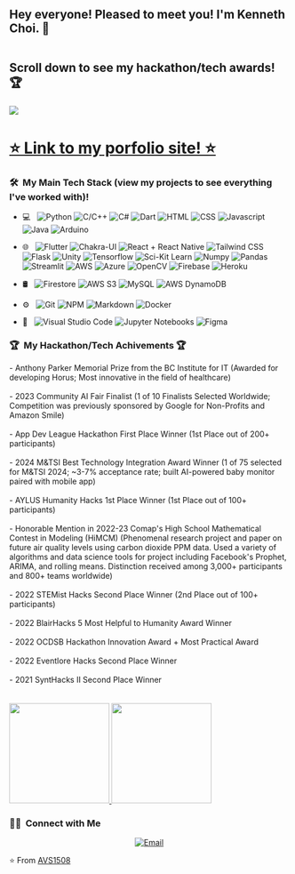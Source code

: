<h2>Hey everyone! Pleased to meet you! I'm Kenneth Choi. 👋 <br /> 

<br />

Scroll down to see my hackathon/tech awards! 🏆</h2>


![](https://komarev.com/ghpvc/?username=thequickbrownfoxjumpedoverthelazydog)

<h1> <a href=https://c25kenneth.github.io//>⭐️ Link to my porfolio site! ⭐️</a> </h1>

<h3> 🛠 &nbsp;My Main Tech Stack (view my projects to see everything I've worked with)!</h3>

- 💻 &nbsp;
  ![Python](https://img.shields.io/badge/-Python-333333?style=flat&logo=python)
  ![C/C++](https://img.shields.io/badge/-C-333333?style=flat&logo=C)
  ![C#](https://img.shields.io/badge/-C%20Sharp-333333?style=flat&logo=Csharp)
  ![Dart](https://img.shields.io/badge/-Dart-333333?style=flat&logo=Dart&logoColor=0175C2)
  ![HTML](https://img.shields.io/badge/-HTML-333333?style=flat&logo=HTML5&logoColor=E34F26)
  ![CSS](https://img.shields.io/badge/-CSS-333333?style=flat&logo=CSS&logoColor=264de4)
  ![Javascript](https://img.shields.io/badge/-Javascript-333333?style=flat&logo=JAVASCRIPT)
  ![Java](https://img.shields.io/badge/-Java-333333?style=flat&logo=JAVA)
  ![Arduino](https://img.shields.io/badge/-Arduino-333333?style=flat&logo=Arduino)
- 🌐 &nbsp;
  ![Flutter](https://img.shields.io/badge/-Flutter-333333?style=flat&logo=Flutter&logoColor=02569B)
  ![Chakra-UI](https://img.shields.io/badge/-Chakra%20UI-333333?style=flat&logo=ChakraUI&logoColor=#319795)
  ![React + React Native](https://img.shields.io/badge/-React-333333?style=flat&logo=react)
  ![Tailwind CSS](https://img.shields.io/badge/-Tailwind%20CSS-333333?style=flat&logo=TailwindCSS&logoColor=38bdf9)
  ![Flask](https://img.shields.io/badge/-Flask-333333?style=flat&logo=Flask)
  ![Unity](https://img.shields.io/badge/-Unity-333333?style=flat&logo=Unity)
  ![Tensorflow](https://img.shields.io/badge/-Tensorflow-333333?style=flat&logo=Tensorflow)
  ![Sci-Kit Learn](https://img.shields.io/badge/-SK%20Learn-333333?style=flat&logo=scikit%20learn)
  ![Numpy](https://img.shields.io/badge/-Numpy-333333?style=flat&logo=Numpy&logoColor=013243)
  ![Pandas](https://img.shields.io/badge/-Pandas-333333?style=flat&logo=Pandas&logoColor=150458)
  ![Streamlit](https://img.shields.io/badge/-Streamlit-333333?style=flat&logo=Streamlit)
  ![AWS](https://img.shields.io/badge/-AWS-333333?style=flat&logo=AmazonAWS&logoColor=FF9900)
  ![Azure](https://img.shields.io/badge/-Azure-333333?style=flat&logo=Azure)
  ![OpenCV](https://img.shields.io/badge/-OpenCV-333333?style=flat&logo=Opencv)
  ![Firebase](https://img.shields.io/badge/-Firebase-333333?style=flat&logo=Firebase)
  ![Heroku](https://img.shields.io/badge/-Heroku-333333?style=flat&logo=Heroku&logoColor=430098)
  
- 🛢 &nbsp;
  ![Firestore](https://img.shields.io/badge/-Firestore-333333?style=flat&logo=Firebase)
  ![AWS S3](https://img.shields.io/badge/-AWS%20S3-333333?style=flat&logo=AmazonS3)
  ![MySQL](https://img.shields.io/badge/-MySQL-333333?style=flat&logo=MySQL)
  ![AWS DynamoDB](https://img.shields.io/badge/-AWS%20DynamoDB-333333?style=flat&logo=Amazon%20DynamoDB&logoColor=4053D6)
- ⚙️ &nbsp;
  ![Git](https://img.shields.io/badge/-Git-333333?style=flat&logo=git)
  ![NPM](https://img.shields.io/badge/-NPM-333333?style=flat&logo=NPM)
  ![Markdown](https://img.shields.io/badge/-Markdown-333333?style=flat&logo=markdown)
  ![Docker](https://img.shields.io/badge/-Docker-333333?style=flat&logo=Docker)
- 🔧 &nbsp;
  ![Visual Studio Code](https://img.shields.io/badge/-Visual%20Studio%20Code-333333?style=flat&logo=visual-studio-code&logoColor=007ACC)
  ![Jupyter Notebooks](https://img.shields.io/badge/-Jupyter%20Notebooks-333333?style=flat&logo=Jupyter)
  ![Figma](https://img.shields.io/badge/-Figma-333333?style=flat&logo=Figma&logoColor=F24E1E)

<h3> 🏆 &nbsp;My Hackathon/Tech Achivements 🏆 </h3>
- Anthony Parker Memorial Prize from the BC Institute for IT (Awarded for developing Horus; Most innovative in the field of healthcare) <br />
<br />
- 2023 Community AI Fair Finalist (1 of 10 Finalists Selected Worldwide; Competition was previously sponsored by Google for Non-Profits and Amazon Smile) <br />
<br />
- App Dev League Hackathon First Place Winner (1st Place out of 200+ participants) <br />
<br />
- 2024 M&TSI Best Technology Integration Award Winner (1 of 75 selected for M&TSI 2024; ~3-7% acceptance rate; built AI-powered baby monitor paired with mobile app) <br />
  <br />
- AYLUS Humanity Hacks 1st Place Winner (1st Place out of 100+ participants) <br />
  <br />
- Honorable Mention in 2022-23 Comap's High School Mathematical Contest in Modeling (HiMCM) (Phenomenal research project and paper on future air quality levels using carbon dioxide PPM data. Used a variety of algorithms and data science tools for project including Facebook's Prophet, ARIMA, and rolling means. Distinction received among 3,000+ participants and 800+ teams worldwide)<br />
  <br />
- 2022 STEMist Hacks Second Place Winner (2nd Place out of 100+ participants) <br />
  <br />
- 2022 BlairHacks 5 Most Helpful to Humanity Award Winner <br />
  <br />
- 2022 OCDSB Hackathon Innovation Award + Most Practical Award<br />
  <br />
- 2022 Eventlore Hacks Second Place Winner <br />
  <br />
- 2021 SyntHacks II Second Place Winner <br />

<br />
<br />
<a href="https://github.com/thequickbrownfoxjumpedoverthelazydog">
  <img height="180em" src="https://github-readme-stats.vercel.app/api?username=c25kenneth&theme=buefy&show_icons=true" />
  <img height="180em" src="https://github-readme-stats.vercel.app/api/top-langs/?username=c25kenneth&theme=buefy&layout=compact" />
</a>

<br/>
<h3> 🤝🏻 &nbsp;Connect with Me </h3>

<p align="center">
  <a href="c25kenneth@gmail.com"><img alt="Email" src="https://img.shields.io/badge/Email-c25kenneth@gmail.com-blue?style=flat-square&logo=gmail"></a>
</p>

⭐️ From [AVS1508](https://github.com/AVS1508)

